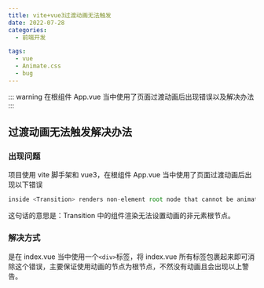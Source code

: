 ```yaml
---
title: vite+vue3过渡动画无法触发
date: 2022-07-28
categories:
  - 前端开发

tags:
  - vue
  - Animate.css
  - bug
---
```


::: warning 
在根组件 App.vue 当中使用了页面过渡动画后出现错误以及解决办法 
:::

<!-- more -->

## 过渡动画无法触发解决办法

### 出现问题

项目使用 vite 脚手架和 vue3，在根组件 App.vue 当中使用了页面过渡动画后出现以下错误

```js
inside <Transition> renders non-element root node that cannot be animated.
```

这句话的意思是：Transition 中的组件渲染无法设置动画的非元素根节点。

### 解决方式

是在 index.vue 当中使用一个`<div>`标签，将 index.vue 所有标签包裹起来即可消除这个错误，主要保证使用动画的节点为根节点，不然没有动画且会出现以上警告。
